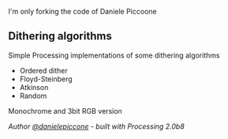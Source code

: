 I'm only forking the code of Daniele Piccoone

## Dithering algorithms
Simple Processing implementations of some dithering algorithms
	
* Ordered dither
* Floyd-Steinberg
* Atkinson
* Random

Monochrome and 3bit RGB version

_Author [@danielepiccone](https://twitter.com/danielepiccone) - built with Processing 2.0b8_

